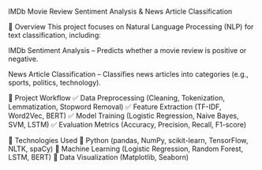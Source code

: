 IMDb Movie Review Sentiment Analysis & News Article Classification

📌 Overview
This project focuses on Natural Language Processing (NLP) for text classification, including:

IMDb Sentiment Analysis – Predicts whether a movie review is positive or negative.

News Article Classification – Classifies news articles into categories (e.g., sports, politics, technology).

📌 Project Workflow
✅ Data Preprocessing (Cleaning, Tokenization, Lemmatization, Stopword Removal)
✅ Feature Extraction (TF-IDF, Word2Vec, BERT)
✅ Model Training (Logistic Regression, Naive Bayes, SVM, LSTM)
✅ Evaluation Metrics (Accuracy, Precision, Recall, F1-score)

📌 Technologies Used
🔹 Python (pandas, NumPy, scikit-learn, TensorFlow, NLTK, spaCy)
🔹 Machine Learning (Logistic Regression, Random Forest, LSTM, BERT)
🔹 Data Visualization (Matplotlib, Seaborn)
